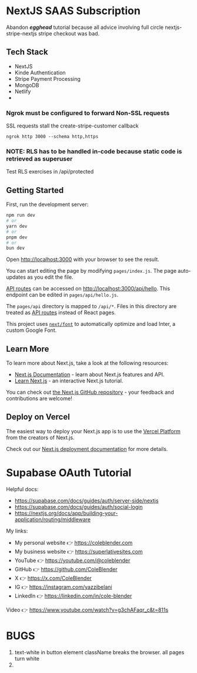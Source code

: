 # NextJS SAAS Subscription
Abandon ***egghead*** tutorial because all advice involving 
full circle nextjs-stripe-nextjs stripe checkout was bad.

## Tech Stack
* NextJS
* Kinde Authentication
* Stripe Payment Processing
* MongoDB
* Netlify
* 
### Ngrok must be configured to forward Non-SSL requests
SSL requests stall the create-stripe-customer callback
```aiignore
ngrok http 3000 --schema http,https
```
### NOTE: RLS has to be handled in-code because static code is retrieved as superuser
Test RLS exercises in /api/protected

## Getting Started

First, run the development server:

```bash
npm run dev
# or
yarn dev
# or
pnpm dev
# or
bun dev
```

Open [http://localhost:3000](http://localhost:3000) with your browser to see the result.

You can start editing the page by modifying `pages/index.js`. The page auto-updates as you edit the file.

[API routes](https://nextjs.org/docs/api-routes/introduction) can be accessed on [http://localhost:3000/api/hello](http://localhost:3000/api/hello). This endpoint can be edited in `pages/api/hello.js`.

The `pages/api` directory is mapped to `/api/*`. Files in this directory are treated as [API routes](https://nextjs.org/docs/api-routes/introduction) instead of React pages.

This project uses [`next/font`](https://nextjs.org/docs/basic-features/font-optimization) to automatically optimize and load Inter, a custom Google Font.

## Learn More

To learn more about Next.js, take a look at the following resources:

- [Next.js Documentation](https://nextjs.org/docs) - learn about Next.js features and API.
- [Learn Next.js](https://nextjs.org/learn) - an interactive Next.js tutorial.

You can check out [the Next.js GitHub repository](https://github.com/vercel/next.js/) - your feedback and contributions are welcome!

## Deploy on Vercel

The easiest way to deploy your Next.js app is to use the [Vercel Platform](https://vercel.com/new?utm_medium=default-template&filter=next.js&utm_source=create-next-app&utm_campaign=create-next-app-readme) from the creators of Next.js.

Check out our [Next.js deployment documentation](https://nextjs.org/docs/deployment) for more details.

# Supabase OAuth Tutorial

Helpful docs:

- https://supabase.com/docs/guides/auth/server-side/nextjs
- https://supabase.com/docs/guides/auth/social-login
- https://nextjs.org/docs/app/building-your-application/routing/middleware

My links:

- My personal website 👉 https://coleblender.com
- My business website 👉 https://superlativesites.com
- YouTube 👉 https://youtube.com/@coleblender
- GitHub 👉 https://github.com/ColeBlender
- X 👉 https://x.com/ColeBlender
- IG 👉 https://instagram.com/yazzibelani
- LinkedIn 👉 https://linkedin.com/in/cole-blender

Video 👉 https://www.youtube.com/watch?v=g3chAFaqr_c&t=811s

# BUGS
1) text-white in button element className breaks the browser.  all pages turn white
2) 